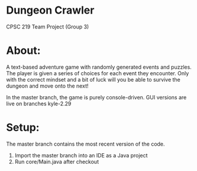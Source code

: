 # Dungeon Crawler
CPSC 219 Team Project (Group 3)

# About:
A text-based adventure game with randomly generated events and puzzles.
The player is given a series of choices for each event they encounter.
Only with the correct mindset and a bit of luck will you be able to survive the dungeon and move onto the next!

In the master branch, the game is purely console-driven.
GUI versions are live on branches kyle-2.29

# Setup:
The master branch contains the most recent version of the code.

1. Import the master branch into an IDE as a Java project
3. Run core/Main.java after checkout
